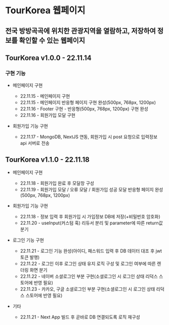 # TourKorea 웹페이지

## 전국 방방곡곡에 위치한 관광지역을 열람하고, 저장하여 정보를 확인할 수 있는 웹페이지

## TourKorea v1.0.0 - 22.11.14
### 구현 기능
+ 메인페이지 구현
    + 22.11.15 - 메인페이지 구현
    + 22.11.15 - 메인페이지 반응형 페이지 구현 완성(500px, 768px, 1200px)
    + 22.11.16 - Footer 구현 - 반응형(500px, 768px, 1200px) 구현 완성
    + 22.11.16 - 회원가입 모달 구현

+ 회원가입 기능 구현
    + 22.11.17 - MongoDB, NextJS 연동, 회원가입 시 post 요청으로 입력정보 api 서버로 전송

## TourKorea v1.1.0 - 22.11.18
+ 메인페이지 구현
    + 22.11.18 - 회원가입 완료 후 모달창 구성
    + 22.11.19 - 회원가입 모달 / 오류 모달 / 회원가입 성공 모달 반응형 페이지 완성(500px, 768px, 1200px)

+ 회원가입 기능 구현
    + 22.11.18 - 정보 입력 후 회원가입 시 가입정보 DB에 저장(+비밀번호 암호화)
    + 22.11.20 - useInput(커스텀 훅) 리듀서 분리 및 parameter에 따른 return값 분기

+ 로그인 기능 구현
    + 22.11.21 - 로그인 기능 완성(아이디, 패스워드 입력 후 DB 데이터 대조 후 jwt 토큰 발행)
    + 22.11.22 - 로그인 이후 로그인 상태 유지 로직 구성 및 로그인 여부에 따른 렌더링 화면 분기
    + 22.11.22 - 네이버 소셜로그인 부분 구현(소셜로그인 시 로그인 상태 리덕스 스토어에 반영 필요)
    + 22.11.23 - 카카오, 구글 소셜로그인 부분 구현(소셜로그인 시 로그인 상태 리덕스 스토어에 반영 필요)

+ 기타
    + 22.11.21 - Next App 빌드 후 곧바로 DB 연결되도록 로직 재구성
